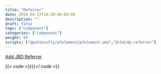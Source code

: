 ```yaml
---
title: "Referrer"
date: 2018-04-17T14:39:40-04:00
description: ""
draft: false
tags: ["component"]
categories: ["component"]
weight: 99
scripts: ["@patternfly/pfelement/pfelement.umd","@rhd/dp-referrer"]
---
```

[Add JBD Referrer](?referrer=jbd)

{{< code >}}<dp-referrer></dp-referrer>{{</ code >}}


